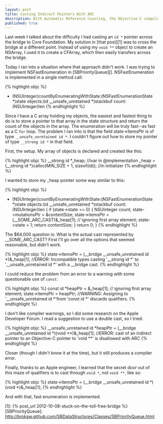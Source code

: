 ```yaml
---
layout: post
title: Casting Indirect Pointers With ARC
description: With Automatic Reference Counting, the Objective-C compiler is particularly finicky about casting between indirect pointers. I finally discover a way to cast without warnings.
published: true
---
```


Last week I talked about the difficulty I had casting an `id *` pointer across the bridge
to Core Foundation. My solution in [that post][1] was to cross the bridge at a different
point. Instead of using my `void **` object to create an NSArray, I used it to create a
CFArray, which then easily transfers across the bridge.

Today I ran into a situation where that approach didn't work. I was trying to implement
NSFastEnumeration in [SBPriorityQueue][]. NSFastEnumeration is implemented in a single method
call:

{% highlight objc %}
- (NSUInteger)countByEnumeratingWithState:(NSFastEnumerationState *)state
                                  objects:(id __unsafe_unretained *)stackbuf
                                    count:(NSUInteger)len
{% endhighlight %}

Since I have a C array holding my objects, the easiest and fastest thing to do is to store
a pointer to that array in the state structure and return the count of the objects in the
array. The enumeration will be truly fast--as fast as a C `for` loop. The problem I ran
into is that the field state->itemsPtr is of type `__unsafe_unretained id *`. I couldn't
figure out how to store my pointer of type `__strong id *` in that field.

First, the setup. My array of objects is declared and created like this:

{% highlight objc %}
__strong id *_heap; //ivar in @implementation
_heap = (__strong id *)calloc(MIN_SIZE + 1, sizeof(id)); //in initializer
{% endhighlight %}

I wanted to store my \_heap pointer some way similar to this:
 
{% highlight objc %}
- (NSUInteger)countByEnumeratingWithState:(NSFastEnumerationState *)state
                                  objects:(id __unsafe_unretained *)stackbuf
                                    count:(NSUInteger)len
{
    if (state->state == 0) {
       NSUInteger count;
       state->mutationsPtr = &contentSize;
       state->itemsPtr = (__SOME_ARC_CAST)&_heap[1]; // ignoring first array element;
       state->state = 1;
       return contentSize;
    }
    return 0;
}
{% endhighlight %}

The $64,000 question is: What is the actual cast represented by \__SOME_ARC_CAST? First
I'll go over all the options that seemed reasonable, but didn't work.

{% highlight objc %}
state->itemsPtr = (__bridge __unsafe_unretained id *)&_heap[1];
//ERROR: Incompatible types casting '__strong id *' to '__unsafe_unretained id *' with a __bridge cast.
{% endhighlight %}

I could reduce the problem from an error to a warning with some questionable use of
`const`:

{% highlight objc %}
const id *heapPtr = &_heap[1]; // ignoring first array element;
state->itemsPtr = heapPtr;
//WARNING: Assigning to '__unsafe_unretained id *'from 'const id *' discards qualifiers.
{% endhighlight %}

I don't like compiler warnings, so I did some research on the Apple Developer Forum. I
read a suggestion to use a double cast, so I tried:

{% highlight objc %}
__unsafe_unretained id  *heapPtr = (__bridge __unsafe_unretained id *)(void **)&_heap[1];
//ERROR: cast of an indirect pointer to an Objective-C pointer to 'void **' is disallowed with ARC
{% endhighlight %}

Closer (though I didn't know it at the time), but it still produces a compiler error.

Finally, thanks to an Apple engineer, I learned that the secret door out of this maze of
qualifiers is to cast through `void *`, not `void **`, like so: 

{% highlight objc %}
state->itemsPtr = (__bridge __unsafe_unretained id *)(void *)&_heap[1];
{% endhighlight %}

And with that, fast enumeration is implemented.

[1]: {% post_url 2012-10-08-stuck-on-the-toll-free-bridge %}
[SBPriorityQueue]: http://brokaw.github.com/SBDataStructures/Classes/SBPriorityQueue.html